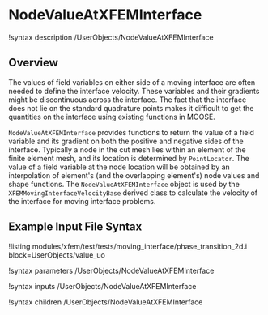 # NodeValueAtXFEMInterface

!syntax description /UserObjects/NodeValueAtXFEMInterface

## Overview

The values of field variables on either side of a moving interface are often needed to define the interface velocity. These variables and their gradients might be discontinuous across the interface. The fact that the interface does not lie on the standard quadrature points makes it difficult to get the quantities on the interface using existing functions in MOOSE.

`NodeValueAtXFEMInterface` provides functions to return the value of a field variable and its gradient on both the positive and negative sides of the interface. Typically a node in the cut mesh lies within an element of the finite element mesh, and its location is determined by `PointLocator`. The value of a field variable at the node location will be obtained by an interpolation of element's (and the overlapping element's) node values and shape functions. The `NodeValueAtXFEMInterface` object is used by the `XFEMMovingInterfaceVelocityBase` derived class to calculate the velocity of the interface for moving interface problems.

## Example Input File Syntax

!listing modules/xfem/test/tests/moving_interface/phase_transition_2d.i block=UserObjects/value_uo

!syntax parameters /UserObjects/NodeValueAtXFEMInterface

!syntax inputs /UserObjects/NodeValueAtXFEMInterface

!syntax children /UserObjects/NodeValueAtXFEMInterface
